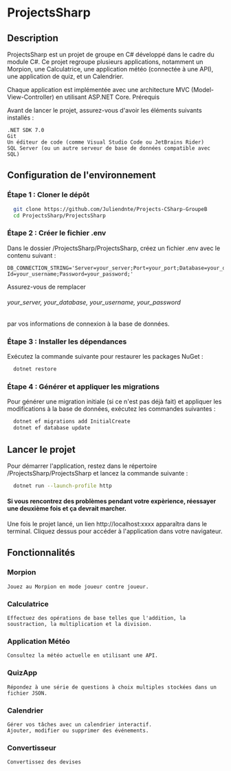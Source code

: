 # ProjectsSharp

## Description

ProjectsSharp est un projet de groupe en C# développé dans le cadre du module C#. Ce projet regroupe plusieurs applications, notamment un Morpion, une Calculatrice, une application météo (connectée à une API), une application de quiz, et un Calendrier.

Chaque application est implémentée avec une architecture MVC (Model-View-Controller) en utilisant ASP.NET Core.
Prérequis

Avant de lancer le projet, assurez-vous d'avoir les éléments suivants installés :
```text
.NET SDK 7.0 
Git
Un éditeur de code (comme Visual Studio Code ou JetBrains Rider)
SQL Server (ou un autre serveur de base de données compatible avec SQL)
```
## Configuration de l'environnement

### Étape 1 : Cloner le dépôt
```bash
  git clone https://github.com/Juliendnte/Projects-CSharp-GroupeB
  cd ProjectsSharp/ProjectsSharp
```
### Étape 2 : Créer le fichier .env

Dans le dossier /ProjectsSharp/ProjectsSharp, créez un fichier .env avec le contenu suivant :
```dotenv
DB_CONNECTION_STRING='Server=your_server;Port=your_port;Database=your_database;User Id=your_username;Password=your_password;'
```
Assurez-vous de remplacer 
###### your_server, your_database, your_username, your_password 
par vos informations de connexion à la base de données.

### Étape 3 : Installer les dépendances

Exécutez la commande suivante pour restaurer les packages NuGet :
```bash
  dotnet restore
```
### Étape 4 : Générer et appliquer les migrations

Pour générer une migration initiale (si ce n'est pas déjà fait) et appliquer les modifications à la base de données, exécutez les commandes suivantes :
```bash
  dotnet ef migrations add InitialCreate
  dotnet ef database update
```
## Lancer le projet

Pour démarrer l'application, restez dans le répertoire /ProjectsSharp/ProjectsSharp et lancez la commande suivante :
```bash
  dotnet run --launch-profile http
```

#### Si vous rencontrez des problèmes pendant votre expèrience, réessayer une deuxième fois et ça devrait marcher.

Une fois le projet lancé, un lien http://localhost:xxxx apparaîtra dans le terminal. Cliquez dessus pour accéder à l'application dans votre navigateur.
## Fonctionnalités
### Morpion

    Jouez au Morpion en mode joueur contre joueur.

### Calculatrice

    Effectuez des opérations de base telles que l'addition, la soustraction, la multiplication et la division.

### Application Météo

    Consultez la météo actuelle en utilisant une API.

### QuizApp

    Répondez à une série de questions à choix multiples stockées dans un fichier JSON.

### Calendrier

    Gérer vos tâches avec un calendrier interactif.
    Ajouter, modifier ou supprimer des événements.

### Convertisseur

    Convertissez des devises